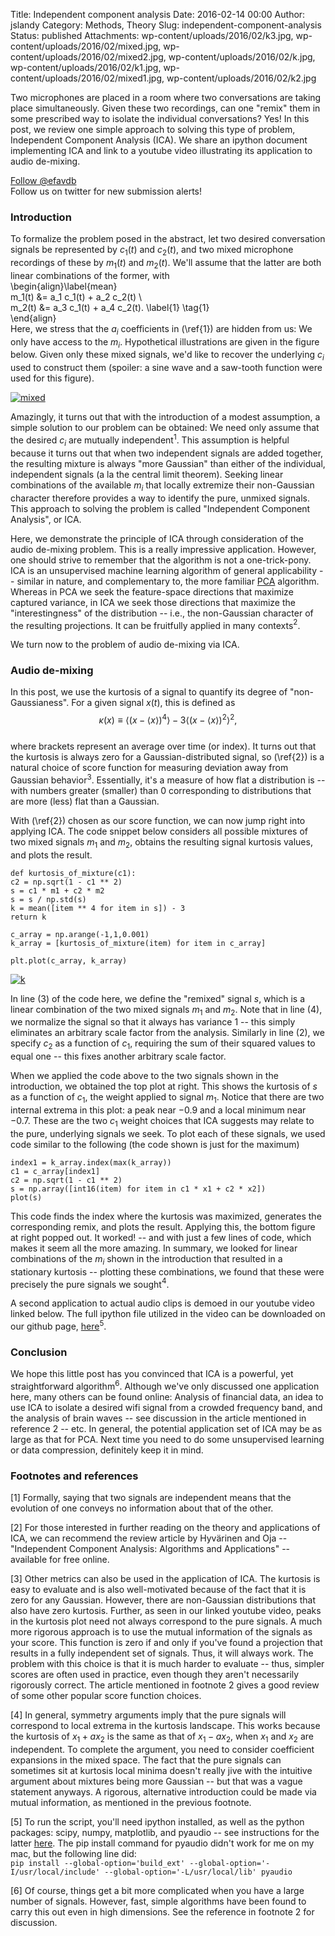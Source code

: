 Title: Independent component analysis
Date: 2016-02-14 00:00
Author: jslandy
Category: Methods, Theory
Slug: independent-component-analysis
Status: published
Attachments: wp-content/uploads/2016/02/k3.jpg, wp-content/uploads/2016/02/mixed.jpg, wp-content/uploads/2016/02/mixed2.jpg, wp-content/uploads/2016/02/k.jpg, wp-content/uploads/2016/02/k1.jpg, wp-content/uploads/2016/02/mixed1.jpg, wp-content/uploads/2016/02/k2.jpg

Two microphones are placed in a room where two conversations are taking place simultaneously. Given these two recordings, can one "remix" them in some prescribed way to isolate the individual conversations? Yes! In this post, we review one simple approach to solving this type of problem, Independent Component Analysis (ICA). We share an ipython document implementing ICA and link to a youtube video illustrating its application to audio de-mixing.

  
[Follow @efavdb](http://twitter.com/efavdb)  
Follow us on twitter for new submission alerts!

### Introduction

To formalize the problem posed in the abstract, let two desired conversation signals be represented by $c_1(t)$ and $c_2(t)$, and two mixed microphone recordings of these by $m_1(t)$ and $m_2(t)$. We'll assume that the latter are both linear combinations of the former, with  
\begin{align}\label{mean}  
m_1(t) &= a_1 c_1(t) + a_2 c_2(t) \  
m_2(t) &= a_3 c_1(t) + a_4 c_2(t). \label{1} \tag{1}  
\end{align}  
Here, we stress that the $a_i$ coefficients in (\ref{1}) are hidden from us: We only have access to the $m_i$. Hypothetical illustrations are given in the figure below. Given only these mixed signals, we'd like to recover the underlying $c_i$ used to construct them (spoiler: a sine wave and a saw-tooth function were used for this figure).

[![mixed]({static}/wp-content/uploads/2016/02/mixed2.jpg)]({static}/wp-content/uploads/2016/02/mixed2.jpg)

Amazingly, it turns out that with the introduction of a modest assumption, a simple solution to our problem can be obtained: We need only assume that the desired $c_i$ are mutually independent$^1$. This assumption is helpful because it turns out that when two independent signals are added together, the resulting mixture is always "more Gaussian" than either of the individual, independent signals (a la the central limit theorem). Seeking linear combinations of the available $m_i$ that locally extremize their non-Gaussian character therefore provides a way to identify the pure, unmixed signals. This approach to solving the problem is called "Independent Component Analysis", or ICA.

Here, we demonstrate the principle of ICA through consideration of the audio de-mixing problem. This is a really impressive application. However, one should strive to remember that the algorithm is not a one-trick-pony. ICA is an unsupervised machine learning algorithm of general applicability -- similar in nature, and complementary to, the more familiar [PCA](http://efavdb.com/principal-component-analysis/) algorithm. Whereas in PCA we seek the feature-space directions that maximize captured variance, in ICA we seek those directions that maximize the "interestingness" of the distribution -- i.e., the non-Gaussian character of the resulting projections. It can be fruitfully applied in many contexts$^2$.

We turn now to the problem of audio de-mixing via ICA.

### Audio de-mixing

In this post, we use the kurtosis of a signal to quantify its degree of "non-Gaussianess". For a given signal $x(t)$, this is defined as  
$$  
\kappa(x) \equiv \left \langle \left (x- \langle x \rangle \right)^4 \right \rangle - 3 \left \langle \left (x- \langle x \rangle \right)^2 \right \rangle^2, \label{2} \tag{2}  
$$  
where brackets represent an average over time (or index). It turns out that the kurtosis is always zero for a Gaussian-distributed signal, so (\ref{2}) is a natural choice of score function for measuring deviation away from Gaussian behavior$^3$. Essentially, it's a measure of how flat a distribution is -- with numbers greater (smaller) than 0 corresponding to distributions that are more (less) flat than a Gaussian.

With (\ref{2}) chosen as our score function, we can now jump right into applying ICA. The code snippet below considers all possible mixtures of two mixed signals $m_1$ and $m_2$, obtains the resulting signal kurtosis values, and plots the result.

```  
def kurtosis_of_mixture(c1):  
c2 = np.sqrt(1 - c1 ** 2)  
s = c1 * m1 + c2 * m2  
s = s / np.std(s)  
k = mean([item ** 4 for item in s]) - 3  
return k

c_array = np.arange(-1,1,0.001)  
k_array = [kurtosis_of_mixture(item) for item in c_array]

plt.plot(c_array, k_array)  
```  
[![k]({static}/wp-content/uploads/2016/02/k3.jpg)]({static}/wp-content/uploads/2016/02/k3.jpg)

In line $(3)$ of the code here, we define the "remixed" signal $s$, which is a linear combination of the two mixed signals $m_1$ and $m_2$. Note that in line $(4)$, we normalize the signal so that it always has variance $1$ -- this simply eliminates an arbitrary scale factor from the analysis. Similarly in line $(2)$, we specify $c_2$ as a function of $c_1$, requiring the sum of their squared values to equal one -- this fixes another arbitrary scale factor.

When we applied the code above to the two signals shown in the introduction, we obtained the top plot at right. This shows the kurtosis of $s$ as a function of $c_1$, the weight applied to signal $m_1$. Notice that there are two internal extrema in this plot: a peak near $-0.9$ and a local minimum near $-0.7$. These are the two $c_1$ weight choices that ICA suggests may relate to the pure, underlying signals we seek. To plot each of these signals, we used code similar to the following (the code shown is just for the maximum)

```  
index1 = k_array.index(max(k_array))  
c1 = c_array[index1]  
c2 = np.sqrt(1 - c1 ** 2)  
s = np.array([int16(item) for item in c1 * x1 + c2 * x2])  
plot(s)  
```

This code finds the index where the kurtosis was maximized, generates the corresponding remix, and plots the result. Applying this, the bottom figure at right popped out. It worked! -- and with just a few lines of code, which makes it seem all the more amazing. In summary, we looked for linear combinations of the $m_i$ shown in the introduction that resulted in a stationary kurtosis -- plotting these combinations, we found that these were precisely the pure signals we sought$^4$.

A second application to actual audio clips is demoed in our youtube video linked below. The full ipython file utilized in the video can be downloaded on our github page, [here](https://github.com/EFavDB/ICA)$^5$.

### Conclusion

We hope this little post has you convinced that ICA is a powerful, yet straightforward algorithm$^6$. Although we've only discussed one application here, many others can be found online: Analysis of financial data, an idea to use ICA to isolate a desired wifi signal from a crowded frequency band, and the analysis of brain waves -- see discussion in the article mentioned in reference 2 -- etc. In general, the potential application set of ICA may be as large as that for PCA. Next time you need to do some unsupervised learning or data compression, definitely keep it in mind.

### Footnotes and references

[1] Formally, saying that two signals are independent means that the evolution of one conveys no information about that of the other.

[2] For those interested in further reading on the theory and applications of ICA, we can recommend the review article by Hyvärinen and Oja -- "Independent Component Analysis: Algorithms and Applications" -- available for free online.

[3] Other metrics can also be used in the application of ICA. The kurtosis is easy to evaluate and is also well-motivated because of the fact that it is zero for any Gaussian. However, there are non-Gaussian distributions that also have zero kurtosis. Further, as seen in our linked youtube video, peaks in the kurtosis plot need not always correspond to the pure signals. A much more rigorous approach is to use the mutual information of the signals as your score. This function is zero if and only if you've found a projection that results in a fully independent set of signals. Thus, it will always work. The problem with this choice is that it is much harder to evaluate -- thus, simpler scores are often used in practice, even though they aren't necessarily rigorously correct. The article mentioned in footnote 2 gives a good review of some other popular score function choices.

[4] In general, symmetry arguments imply that the pure signals will correspond to local extrema in the kurtosis landscape. This works because the kurtosis of $x_1 + a x_2$ is the same as that of $x_1 - a x_2$, when $x_1$ and $x_2$ are independent. To complete the argument, you need to consider coefficient expansions in the mixed space. The fact that the pure signals can sometimes sit at kurtosis local minima doesn't really jive with the intuitive argument about mixtures being more Gaussian -- but that was a vague statement anyways. A rigorous, alternative introduction could be made via mutual information, as mentioned in the previous footnote.

[5] To run the script, you'll need ipython installed, as well as the python packages: scipy, numpy, matplotlib, and pyaudio -- see instructions for the latter [here](https://people.csail.mit.edu/hubert/pyaudio/). The pip install command for pyaudio didn't work for me on my mac, but the following line did:  
```pip install --global-option='build_ext' --global-option='-I/usr/local/include' --global-option='-L/usr/local/lib' pyaudio```

[6] Of course, things get a bit more complicated when you have a large number of signals. However, fast, simple algorithms have been found to carry this out even in high dimensions. See the reference in footnote 2 for discussion.
